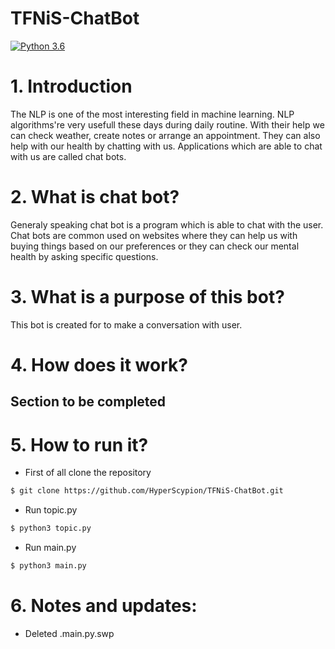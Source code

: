# TFNiS-ChatBot
[![Python 3.6](https://img.shields.io/badge/python-3.6-blue.svg)](https://www.python.org/downloads/release/python-367/)

# 1. Introduction
The NLP is one of the most interesting field in machine learning. NLP algorithms're very usefull these days during daily routine. With their help we can check weather, create notes or arrange an appointment. They can also help with our health by chatting with us. Applications which are able to chat with us are called chat bots.

# 2. What is chat bot?
Generaly speaking chat bot is a program which is able to chat with the user. Chat bots are common used on websites where they can help us with buying things based on our preferences or they can check our mental health by asking specific questions.

# 3. What is a purpose of this bot?
This bot is created for to make a conversation with user. 

# 4. How does it work?
## Section to be completed

# 5. How to run it?
- First of all clone the repository
```bash
$ git clone https://github.com/HyperScypion/TFNiS-ChatBot.git
```
- Run topic.py
``` bash
$ python3 topic.py
```
- Run main.py
``` bash
$ python3 main.py
```

# 6. Notes and updates:
- Deleted .main.py.swp
